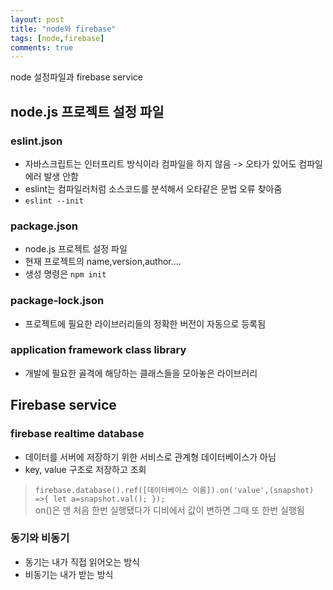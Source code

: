 ```yaml
---
layout: post
title: "node와 firebase"
tags: [node,firebase]
comments: true
---
```


node 설정파일과 firebase service
<!--more-->

## node.js 프로젝트 설정 파일

### eslint.json

* 자바스크립트는 인터프리트 방식이라 컴파일을 하지 않음 -> 오타가 있어도 컴파일 에러 발생 안함
* eslint는 컴파일러처럼 소스코드를 분석해서 오타같은 문법 오류 찾아줌
* ```eslint --init```

### package.json

* node.js 프로젝트 설정 파일
* 현재 프로젝트의 name,version,author....
* 생성 명령은 ```npm init```

### package-lock.json

* 프로젝트에 필요한 라이브러리들의 정확한 버전이 자동으로 등록됨

### application framework class library

* 개발에 필요한 골격에 해당하는 클래스들을 모아놓은 라이브러리

## Firebase service

### firebase realtime database

* 데이터를 서버에 저장하기 위한 서비스로 관계형 데이터베이스가 아님
* key, value 구조로 저장하고 조회

> ```firebase.database().ref([데이터베이스 이름]).on('value',(snapshot) =>{ let a=snapshot.val(); });```<br>
> on()은 맨 처음 한번 실행됐다가 디비에서 값이 변하면 그때 또 한번 실행됨

### 동기와 비동기

* 동기는 내가 직접 읽어오는 방식
* 비동기는 내가 받는 방식

